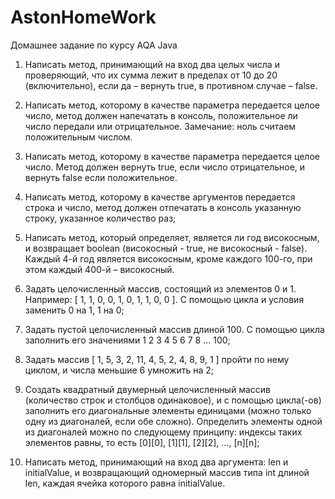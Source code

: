 # AstonHomeWork
Домашнее задание по курсу AQA Java

1. Написать метод, принимающий на вход два целых числа и проверяющий, что их сумма лежит в пределах от 10 до 20 
(включительно), если да – вернуть true, в противном случае – false.

2. Написать метод, которому в качестве параметра передается целое число, 
метод должен напечатать в консоль, положительное ли число передали или отрицательное. Замечание: ноль считаем положительным числом.

3. Написать метод, которому в качестве параметра передается целое число. 
Метод должен вернуть true, если число отрицательное, и вернуть false если положительное.

4. Написать метод, которому в качестве аргументов передается строка и число, метод должен отпечатать в консоль указанную строку, указанное количество раз;

5. Написать метод, который определяет, является ли год високосным, и возвращает 
boolean (високосный - true, не високосный - false). Каждый 4-й год является високосным, кроме каждого 100-го, при этом каждый 400-й – високосный.

6. Задать целочисленный массив, состоящий из элементов 0 и 1. Например: [ 1, 1, 0, 0, 1, 0, 1, 1, 0, 0 ]. С помощью цикла и условия заменить 0 на 1, 1 на 0;

7. Задать пустой целочисленный массив длиной 100. С помощью цикла заполнить его значениями 1 2 3 4 5 6 7 8 ... 100;

8. Задать массив [ 1, 5, 3, 2, 11, 4, 5, 2, 4, 8, 9, 1 ] пройти по нему циклом, и числа меньшие 6 умножить на 2;

9. Создать квадратный двумерный целочисленный массив (количество строк и столбцов одинаковое), и с помощью цикла(-ов) заполнить 
его диагональные элементы единицами (можно только одну из диагоналей, если обе сложно). 
Определить элементы одной из диагоналей можно по следующему принципу: индексы таких элементов равны, то есть [0][0], [1][1], [2][2], ..., [n][n];

10. Написать метод, принимающий на вход два аргумента: len и initialValue, и возвращающий одномерный массив типа int длиной len, 
каждая ячейка которого равна initialValue.